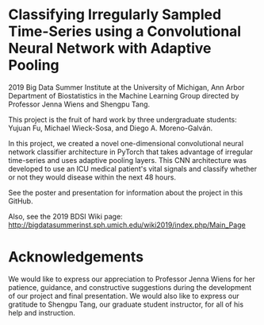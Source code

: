 # Classifying Irregularly Sampled Time-Series using a Convolutional Neural Network with Adaptive Pooling
2019 Big Data Summer Institute at the University of Michigan, Ann Arbor Department of Biostatistics in the Machine Learning Group directed by Professor Jenna Wiens and Shengpu Tang.

This project is the fruit of hard work by three undergraduate students: Yujuan Fu, Michael Wieck-Sosa, and Diego A. Moreno-Galván. 

In this project, we created a novel one-dimensional convolutional neural network classifier architecture in PyTorch that takes advantage of irregular time-series and uses adaptive pooling layers. This CNN architecture was developed to use an ICU medical patient's vital signals and classify whether or not they would disease within the next 48 hours. 

See the poster and presentation for information about the project in this GitHub. 

Also, see the 2019 BDSI Wiki page: http://bigdatasummerinst.sph.umich.edu/wiki2019/index.php/Main_Page

# Acknowledgements
We would like to express our appreciation to Professor Jenna Wiens for her patience, guidance, and constructive suggestions during the development of our project and final presentation. We would also like to express our gratitude to Shengpu Tang, our graduate student instructor, for all of his help and instruction. 

